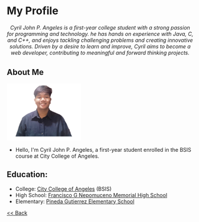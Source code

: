 # My Profile

<h6 align="center">
Cyril John P. Angeles is a first-year college student with a strong passion for programming and technology. he has hands on experience with Java, C, and C++, and enjoys tackling challenging problems and creating innovative solutions. Driven by a desire to learn and improve, Cyril aims to become a web developer, contributing to meaningful and forward thinking projects.
</h6>

## About Me
<img src="IMG_20250317_205646.jpg" alt="Alt Text" Width="200" heigth="100"> <br>

- Hello, I'm Cyril John P. Angeles, a first-year student enrolled in the BSIS course at City College of Angeles. 

## Education:
- College: [City College of Angeles](https://cca.edu.ph/) (BSIS)
- High School: [Francisco G Nepomuceno Memorial High School](https://www.facebook.com/fgnmhs92/)
- Elementary: [Pineda Gutierrez Elementary School](https://www.facebook.com/pgesfinest/)

[<< Back](https://cyjiix29.github.io/Cyjiix-Portfolio/)
